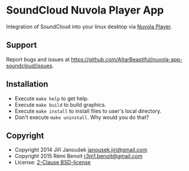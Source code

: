 SoundCloud Nuvola Player App
=============================

Integration of SoundCloud into your linux desktop via
[Nuvola Player](https://github.com/tiliado/nuvolaplayer).

Support
-------

Report bugs and issues at <https://github.com/AltarBeastiful/nuvola-app-soundcloud/issues>.

Installation
------------

  * Execute ``make help`` to get help.
  * Execute ``make build`` to build graphics.
  * Execute ``make install`` to install files to user's local directory.
  * Don't execute ``make uninstall``. Why would you do that?

Copyright
---------

  - Copyright 2014 Jiří Janoušek <janousek.jiri@gmail.com>
  - Copyright 2015 Rémi Benoit <r3m1.benoit@gmail.com>
  - License: [2-Clause BSD-license](./LICENSE)